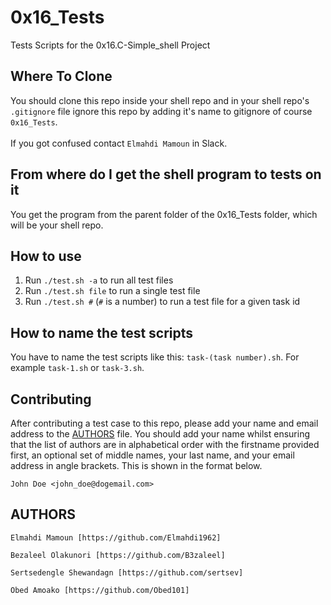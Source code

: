 # 0x16_Tests

Tests Scripts for the 0x16.C-Simple_shell Project
## Where To Clone

You should clone this repo inside your shell repo and in your shell repo's `.gitignore` file ignore this repo by adding it's name to gitignore of course `0x16_Tests`.
<br/>
<br/>
If you got confused contact `Elmahdi Mamoun` in Slack.

## From where do I get the shell program to tests on it

You get the program from the parent folder of the 0x16_Tests folder, which will be your shell repo.

## How to use

1. Run `./test.sh -a` to run all test files
2. Run `./test.sh file` to run a single test file
3. Run `./test.sh #` (`#` is a number) to run a test file for a given task id

## How to name the test scripts

You have to name the test scripts like this: `task-(task number).sh`. For example `task-1.sh` or `task-3.sh`.

## Contributing

After contributing a test case to this repo, please add your name and email address to the [AUTHORS](AUTHORS) file. You should add your name whilst ensuring that the list of authors are in alphabetical order with the firstname provided first, an optional set of middle names, your last name, and your email address in angle brackets. This is shown in the format below.

```
John Doe <john_doe@dogemail.com>

```
## AUTHORS

```
Elmahdi Mamoun [https://github.com/Elmahdi1962]
```

```
Bezaleel Olakunori [https://github.com/B3zaleel]
```

```
Sertsedengle Shewandagn [https://github.com/sertsev]
```

```
Obed Amoako [https://github.com/Obed101]
```